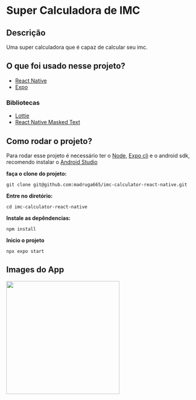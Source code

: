 # Super Calculadora de IMC

## Descrição

Uma super calculadora que é capaz de calcular seu imc.

## O que foi usado nesse projeto?

- [React Native](https://reactnative.dev/)
- [Expo](https://expo.dev/)

### Bibliotecas

- [Lottie](https://github.com/airbnb/lottie-android)
- [React Native Masked Text](https://github.com/bhrott/react-native-masked-text)

## Como rodar o projeto?

Para rodar esse projeto é necessário ter o [Node](https://nodejs.org/en/), [Expo cli](https://docs.expo.dev/workflow/expo-cli/) e o android sdk, recomendo instalar o [Android Studio](https://developer.android.com/studio?hl=pt)

**faça o clone do projeto:**
```
git clone git@github.com:madruga665/imc-calculator-react-native.git
```

**Entre no diretório:**
```
cd imc-calculator-react-native
```

**Instale as depêndencias:**
```
npm install
```

**Inicio o projeto**
```
npx expo start
```

## Images do App


<img width="300px" src="https://user-images.githubusercontent.com/71455402/192154296-3bdcedaa-c115-4c15-9398-3a4a11b683ac.png"/>
